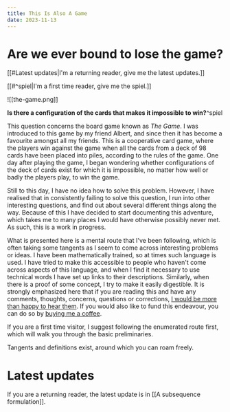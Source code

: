 ```yaml
---
title: This Is Also A Game
date: 2023-11-13
---
```

# Are we ever bound to lose the game?


 [[#Latest updates|I'm a returning reader, give me the latest updates.]]


 [[#^spiel|I'm a first time reader, give me the spiel.]]


![[the-game.png]]


**Is there a configuration of the cards that makes it impossible to win?**^spiel

This question concerns the board game known as _The Game_. I was introduced to this game by my friend Albert, and since then it has become a favourite amongst all my friends. This is a cooperative card game, where the players win against the game when all the cards from a deck of 98 cards have been placed into piles, according to the rules of the game. One day after playing the game, I began wondering whether configurations of the deck of cards exist for which it is impossible, no matter how well or badly the players play, to win the game. 

Still to this day, I have no idea how to solve this problem. However, I have realised that in consistently failing to solve this question, I run into other interesting questions, and find out about several different things along the way. Because of this I have decided to start documenting this adventure, which takes me to many places I would have otherwise possibly never met. As such, this is a work in progress.

What is presented here is a mental route that I've been following, which is often taking some tangents as I seem to come across interesting problems or ideas. I have been mathematically trained, so at times such language is used. I have tried to make this accessible to people who haven't come across aspects of this language, and when I find it necessary to use technical words I have set up links to their descriptions. Similarly, when there is a proof of some concept, I try to make it easily digestible. It is strongly emphasized here that if you are reading this and have any comments, thoughts, concerns, questions or corrections, <a href="mailto:nikoleta.louca1@gmail.com">I would be more than happy to hear them</a>. If you would also like to fund this endeavour, you can do so by
<a href="https://www.buymeacoffee.com/nikolettal" target="_blank">buying me a coffee</a>.

If you are a first time visitor, I suggest following the enumerated route first, which will walk you through the basic preliminaries. 

Tangents and definitions exist, around which you can roam freely.

# Latest updates

If you are a returning reader, the latest update is in [[A subsequence formulation]].